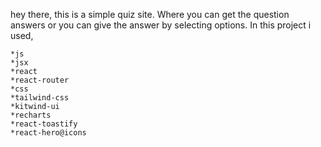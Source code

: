 hey there,
this is a simple quiz site. Where you can get the question answers or you can give the answer by selecting options.
In this project i used,
```
*js
*jsx
*react
*react-router
*css
*tailwind-css
*kitwind-ui
*recharts
*react-toastify
*react-hero@icons

```
